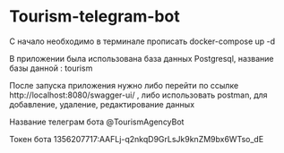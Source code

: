 # Tourism-telegram-bot

С начало необходимо в терминале прописать  docker-compose up -d

В приложении была использована база данных Postgresql, название базы данной : tourism

После запуска приложения нужно либо перейти по ссылке http://localhost:8080/swagger-ui/ , либо использовать postman, для добавление, удаление, редактирование данных

Название телеграм бота @TourismAgencyBot 

Токен бота 1356207717:AAFLj-q2nkqD9GrLsJk9knZM9bx6WTso_dE
